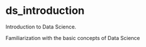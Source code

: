 # ds_introduction
Introduction to Data Science.

Familiarization with the basic concepts of Data Science



